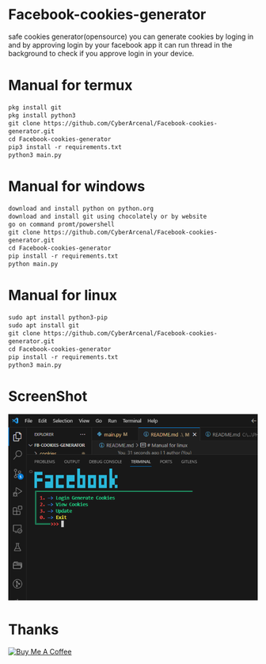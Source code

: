# Facebook-cookies-generator
safe cookies generator(opensource)
you can generate cookies by loging in and by approving login by your facebook app it can run thread in the background to check if you approve login in your device.
# Manual for termux
```
pkg install git
pkg install python3
git clone https://github.com/CyberArcenal/Facebook-cookies-generator.git
cd Facebook-cookies-generator
pip3 install -r requirements.txt
python3 main.py
```
# Manual for windows
```
download and install python on python.org
download and install git using chocolately or by website
go on command promt/powershell
git clone https://github.com/CyberArcenal/Facebook-cookies-generator.git
cd Facebook-cookies-generator
pip install -r requirements.txt
python main.py
```
# Manual for linux
```
sudo apt install python3-pip
sudo apt install git
git clone https://github.com/CyberArcenal/Facebook-cookies-generator.git
cd Facebook-cookies-generator
pip install -r requirements.txt
python3 main.py
```

# ScreenShot
![Screenshot](https://github.com/CyberArcenal/Facebook-cookies-generator/blob/main/2024-02-20.png)

# Thanks
<a href="https://buymeacoffee.com/dariusofficia10" target="_blank"><img src="https://cdn.buymeacoffee.com/buttons/default-orange.png" alt="Buy Me A Coffee" height="41" width="174"></a>